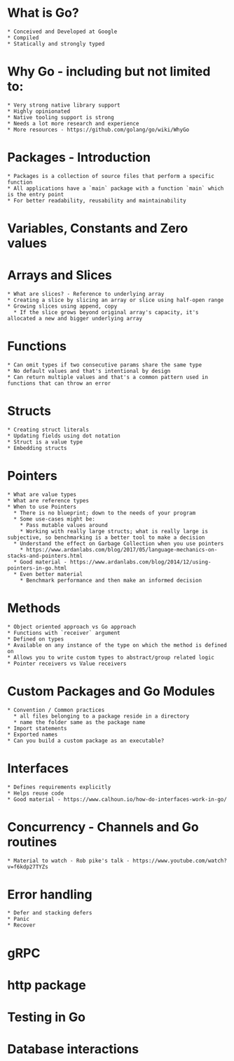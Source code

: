# What is Go?
    * Conceived and Developed at Google
    * Compiled
    * Statically and strongly typed
# Why Go - including but not limited to:
    * Very strong native library support
    * Highly opinionated
    * Native tooling support is strong
    * Needs a lot more research and experience
    * More resources - https://github.com/golang/go/wiki/WhyGo
# Packages - Introduction
    * Packages is a collection of source files that perform a specific function
    * All applications have a `main` package with a function `main` which is the entry point
    * For better readability, reusability and maintainability
# Variables, Constants and Zero values
# Arrays and Slices
    * What are slices? - Reference to underlying array
    * Creating a slice by slicing an array or slice using half-open range
    * Growing slices using append, copy
      * If the slice grows beyond original array's capacity, it's allocated a new and bigger underlying array
# Functions
    * Can omit types if two consecutive params share the same type
    * No default values and that's intentional by design
    * Can return multiple values and that's a common pattern used in functions that can throw an error
# Structs
    * Creating struct literals
    * Updating fields using dot notation
    * Struct is a value type
    * Embedding structs
# Pointers
    * What are value types
    * What are reference types
    * When to use Pointers
      * There is no blueprint; down to the needs of your program
      * Some use-cases might be:
        * Pass mutable values around
        * Working with really large structs; what is really large is subjective, so benchmarking is a better tool to make a decision
      * Understand the effect on Garbage Collection when you use pointers
        * https://www.ardanlabs.com/blog/2017/05/language-mechanics-on-stacks-and-pointers.html
      * Good material - https://www.ardanlabs.com/blog/2014/12/using-pointers-in-go.html
      * Even better material
        * Benchmark performance and then make an informed decision
# Methods
    * Object oriented approach vs Go approach
    * Functions with `receiver` argument
    * Defined on types
    * Available on any instance of the type on which the method is defined on
    * Allows you to write custom types to abstract/group related logic
    * Pointer receivers vs Value receivers
# Custom Packages and Go Modules
    * Convention / Common practices
      * all files belonging to a package reside in a directory
      * name the folder same as the package name
    * Import statements
    * Exported names
    * Can you build a custom package as an executable?
# Interfaces
    * Defines requirements explicitly
    * Helps reuse code
    * Good material - https://www.calhoun.io/how-do-interfaces-work-in-go/
# Concurrency - Channels and Go routines
    * Material to watch - Rob pike's talk - https://www.youtube.com/watch?v=f6kdp27TYZs
# Error handling
    * Defer and stacking defers
    * Panic
    * Recover
# gRPC
# http package
# Testing in Go
# Database interactions